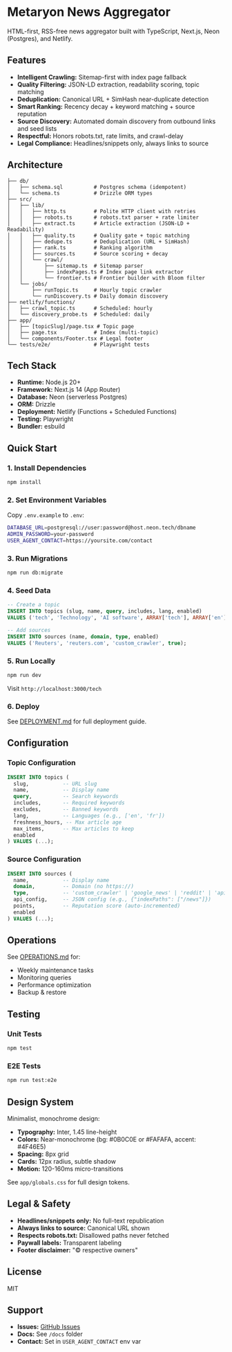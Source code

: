 # Metaryon News Aggregator

HTML-first, RSS-free news aggregator built with TypeScript, Next.js, Neon (Postgres), and Netlify.

## Features

- **Intelligent Crawling:** Sitemap-first with index page fallback
- **Quality Filtering:** JSON-LD extraction, readability scoring, topic matching
- **Deduplication:** Canonical URL + SimHash near-duplicate detection
- **Smart Ranking:** Recency decay + keyword matching + source reputation
- **Source Discovery:** Automated domain discovery from outbound links and seed lists
- **Respectful:** Honors robots.txt, rate limits, and crawl-delay
- **Legal Compliance:** Headlines/snippets only, always links to source

## Architecture

```
├── db/
│   ├── schema.sql          # Postgres schema (idempotent)
│   └── schema.ts           # Drizzle ORM types
├── src/
│   ├── lib/
│   │   ├── http.ts         # Polite HTTP client with retries
│   │   ├── robots.ts       # robots.txt parser + rate limiter
│   │   ├── extract.ts      # Article extraction (JSON-LD + Readability)
│   │   ├── quality.ts      # Quality gate + topic matching
│   │   ├── dedupe.ts       # Deduplication (URL + SimHash)
│   │   ├── rank.ts         # Ranking algorithm
│   │   ├── sources.ts      # Source scoring + decay
│   │   └── crawl/
│   │       ├── sitemap.ts  # Sitemap parser
│   │       ├── indexPages.ts # Index page link extractor
│   │       └── frontier.ts # Frontier builder with Bloom filter
│   └── jobs/
│       ├── runTopic.ts     # Hourly topic crawler
│       └── runDiscovery.ts # Daily domain discovery
├── netlify/functions/
│   ├── crawl_topic.ts      # Scheduled: hourly
│   └── discovery_probe.ts  # Scheduled: daily
├── app/
│   ├── [topicSlug]/page.tsx # Topic page
│   ├── page.tsx            # Index (multi-topic)
│   └── components/Footer.tsx # Legal footer
└── tests/e2e/              # Playwright tests
```

## Tech Stack

- **Runtime:** Node.js 20+
- **Framework:** Next.js 14 (App Router)
- **Database:** Neon (serverless Postgres)
- **ORM:** Drizzle
- **Deployment:** Netlify (Functions + Scheduled Functions)
- **Testing:** Playwright
- **Bundler:** esbuild

## Quick Start

### 1. Install Dependencies

```bash
npm install
```

### 2. Set Environment Variables

Copy `.env.example` to `.env`:

```bash
DATABASE_URL=postgresql://user:password@host.neon.tech/dbname
ADMIN_PASSWORD=your-password
USER_AGENT_CONTACT=https://yoursite.com/contact
```

### 3. Run Migrations

```bash
npm run db:migrate
```

### 4. Seed Data

```sql
-- Create a topic
INSERT INTO topics (slug, name, query, includes, lang, enabled)
VALUES ('tech', 'Technology', 'AI software', ARRAY['tech'], ARRAY['en'], true);

-- Add sources
INSERT INTO sources (name, domain, type, enabled)
VALUES ('Reuters', 'reuters.com', 'custom_crawler', true);
```

### 5. Run Locally

```bash
npm run dev
```

Visit `http://localhost:3000/tech`

### 6. Deploy

See [DEPLOYMENT.md](./DEPLOYMENT.md) for full deployment guide.

## Configuration

### Topic Configuration

```sql
INSERT INTO topics (
  slug,           -- URL slug
  name,           -- Display name
  query,          -- Search keywords
  includes,       -- Required keywords
  excludes,       -- Banned keywords
  lang,           -- Languages (e.g., ['en', 'fr'])
  freshness_hours, -- Max article age
  max_items,      -- Max articles to keep
  enabled
) VALUES (...);
```

### Source Configuration

```sql
INSERT INTO sources (
  name,           -- Display name
  domain,         -- Domain (no https://)
  type,           -- 'custom_crawler' | 'google_news' | 'reddit' | 'api'
  api_config,     -- JSON config (e.g., {"indexPaths": ["/news"]})
  points,         -- Reputation score (auto-incremented)
  enabled
) VALUES (...);
```

## Operations

See [OPERATIONS.md](./OPERATIONS.md) for:
- Weekly maintenance tasks
- Monitoring queries
- Performance optimization
- Backup & restore

## Testing

### Unit Tests

```bash
npm test
```

### E2E Tests

```bash
npm run test:e2e
```

## Design System

Minimalist, monochrome design:
- **Typography:** Inter, 1.45 line-height
- **Colors:** Near-monochrome (bg: #0B0C0E or #FAFAFA, accent: #4F46E5)
- **Spacing:** 8px grid
- **Cards:** 12px radius, subtle shadow
- **Motion:** 120-160ms micro-transitions

See `app/globals.css` for full design tokens.

## Legal & Safety

- **Headlines/snippets only:** No full-text republication
- **Always links to source:** Canonical URL shown
- **Respects robots.txt:** Disallowed paths never fetched
- **Paywall labels:** Transparent labeling
- **Footer disclaimer:** "© respective owners"

## License

MIT

## Support

- **Issues:** [GitHub Issues](https://github.com/yourusername/metaryon/issues)
- **Docs:** See `/docs` folder
- **Contact:** Set in `USER_AGENT_CONTACT` env var
